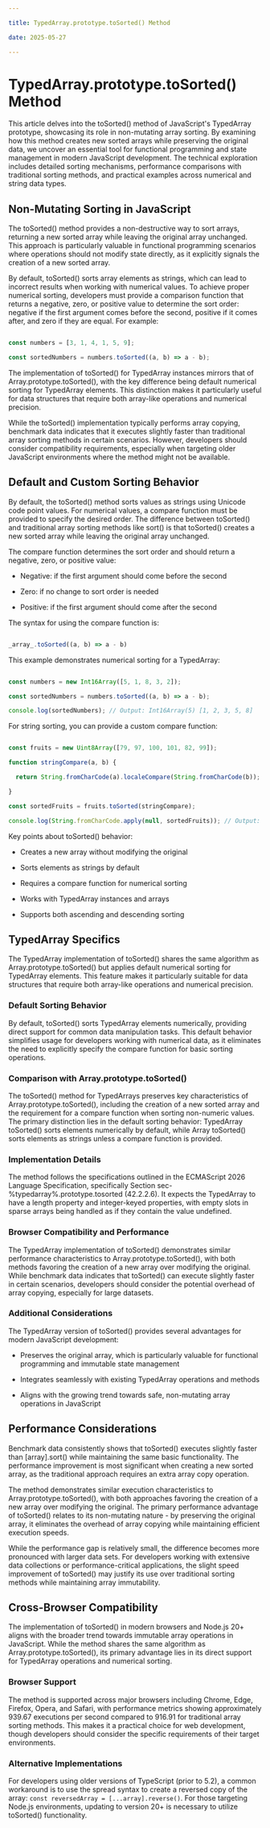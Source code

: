 ```yaml
---

title: TypedArray.prototype.toSorted() Method

date: 2025-05-27

---
```



# TypedArray.prototype.toSorted() Method

This article delves into the toSorted() method of JavaScript's TypedArray prototype, showcasing its role in non-mutating array sorting. By examining how this method creates new sorted arrays while preserving the original data, we uncover an essential tool for functional programming and state management in modern JavaScript development. The technical exploration includes detailed sorting mechanisms, performance comparisons with traditional sorting methods, and practical examples across numerical and string data types.


## Non-Mutating Sorting in JavaScript

The toSorted() method provides a non-destructive way to sort arrays, returning a new sorted array while leaving the original array unchanged. This approach is particularly valuable in functional programming scenarios where operations should not modify state directly, as it explicitly signals the creation of a new sorted array.

By default, toSorted() sorts array elements as strings, which can lead to incorrect results when working with numerical values. To achieve proper numerical sorting, developers must provide a comparison function that returns a negative, zero, or positive value to determine the sort order: negative if the first argument comes before the second, positive if it comes after, and zero if they are equal. For example:

```javascript

const numbers = [3, 1, 4, 1, 5, 9];

const sortedNumbers = numbers.toSorted((a, b) => a - b);

```

The implementation of toSorted() for TypedArray instances mirrors that of Array.prototype.toSorted(), with the key difference being default numerical sorting for TypedArray elements. This distinction makes it particularly useful for data structures that require both array-like operations and numerical precision.

While the toSorted() implementation typically performs array copying, benchmark data indicates that it executes slightly faster than traditional array sorting methods in certain scenarios. However, developers should consider compatibility requirements, especially when targeting older JavaScript environments where the method might not be available.


## Default and Custom Sorting Behavior

By default, the toSorted() method sorts values as strings using Unicode code point values. For numerical values, a compare function must be provided to specify the desired order. The difference between toSorted() and traditional array sorting methods like sort() is that toSorted() creates a new sorted array while leaving the original array unchanged.

The compare function determines the sort order and should return a negative, zero, or positive value:

- Negative: if the first argument should come before the second

- Zero: if no change to sort order is needed

- Positive: if the first argument should come after the second

The syntax for using the compare function is:

```javascript

_array_.toSorted((a, b) => a - b)

```

This example demonstrates numerical sorting for a TypedArray:

```javascript

const numbers = new Int16Array([5, 1, 8, 3, 2]);

const sortedNumbers = numbers.toSorted((a, b) => a - b);

console.log(sortedNumbers); // Output: Int16Array(5) [1, 2, 3, 5, 8]

```

For string sorting, you can provide a custom compare function:

```javascript

const fruits = new Uint8Array([79, 97, 100, 101, 82, 99]);

function stringCompare(a, b) {

  return String.fromCharCode(a).localeCompare(String.fromCharCode(b));

}

const sortedFruits = fruits.toSorted(stringCompare);

console.log(String.fromCharCode.apply(null, sortedFruits)); // Output: acdeOR

```

Key points about toSorted() behavior:

- Creates a new array without modifying the original

- Sorts elements as strings by default

- Requires a compare function for numerical sorting

- Works with TypedArray instances and arrays

- Supports both ascending and descending sorting


## TypedArray Specifics

The TypedArray implementation of toSorted() shares the same algorithm as Array.prototype.toSorted() but applies default numerical sorting for TypedArray elements. This feature makes it particularly suitable for data structures that require both array-like operations and numerical precision.


### Default Sorting Behavior

By default, toSorted() sorts TypedArray elements numerically, providing direct support for common data manipulation tasks. This default behavior simplifies usage for developers working with numerical data, as it eliminates the need to explicitly specify the compare function for basic sorting operations.


### Comparison with Array.prototype.toSorted()

The toSorted() method for TypedArrays preserves key characteristics of Array.prototype.toSorted(), including the creation of a new sorted array and the requirement for a compare function when sorting non-numeric values. The primary distinction lies in the default sorting behavior: TypedArray toSorted() sorts elements numerically by default, while Array toSorted() sorts elements as strings unless a compare function is provided.


### Implementation Details

The method follows the specifications outlined in the ECMAScript 2026 Language Specification, specifically Section sec-%typedarray%.prototype.tosorted (42.2.2.6). It expects the TypedArray to have a length property and integer-keyed properties, with empty slots in sparse arrays being handled as if they contain the value undefined.


### Browser Compatibility and Performance

The TypedArray implementation of toSorted() demonstrates similar performance characteristics to Array.prototype.toSorted(), with both methods favoring the creation of a new array over modifying the original. While benchmark data indicates that toSorted() can execute slightly faster in certain scenarios, developers should consider the potential overhead of array copying, especially for large datasets.


### Additional Considerations

The TypedArray version of toSorted() provides several advantages for modern JavaScript development:

- Preserves the original array, which is particularly valuable for functional programming and immutable state management

- Integrates seamlessly with existing TypedArray operations and methods

- Aligns with the growing trend towards safe, non-mutating array operations in JavaScript


## Performance Considerations

Benchmark data consistently shows that toSorted() executes slightly faster than [array].sort() while maintaining the same basic functionality. The performance improvement is most significant when creating a new sorted array, as the traditional approach requires an extra array copy operation.

The method demonstrates similar execution characteristics to Array.prototype.toSorted(), with both approaches favoring the creation of a new array over modifying the original. The primary performance advantage of toSorted() relates to its non-mutating nature - by preserving the original array, it eliminates the overhead of array copying while maintaining efficient execution speeds.

While the performance gap is relatively small, the difference becomes more pronounced with larger data sets. For developers working with extensive data collections or performance-critical applications, the slight speed improvement of toSorted() may justify its use over traditional sorting methods while maintaining array immutability.


## Cross-Browser Compatibility

The implementation of toSorted() in modern browsers and Node.js 20+ aligns with the broader trend towards immutable array operations in JavaScript. While the method shares the same algorithm as Array.prototype.toSorted(), its primary advantage lies in its direct support for TypedArray operations and numerical sorting.


### Browser Support

The method is supported across major browsers including Chrome, Edge, Firefox, Opera, and Safari, with performance metrics showing approximately 939.67 executions per second compared to 916.91 for traditional array sorting methods. This makes it a practical choice for web development, though developers should consider the specific requirements of their target environments.


### Alternative Implementations

For developers using older versions of TypeScript (prior to 5.2), a common workaround is to use the spread syntax to create a reversed copy of the array: `const reversedArray = [...array].reverse()`. For those targeting Node.js environments, updating to version 20+ is necessary to utilize toSorted() functionality.


